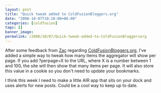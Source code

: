```yaml
---
layout: post
title: "Quick tweak added to ColdFusionBloggers.org"
date: "2008-10-07T10:10:00+06:00"
categories: [coldfusion]
tags: []
banner_image: 
permalink: /2008/10/07/Quick-tweak-added-to-ColdFusionBloggersorg
---
```


After some feedback from <a href="http://zacster.blogspot.com/2008/10/pagination-can-be-so-1990s.html">Zac</a> regarding <a href="http://www.coldfusionbloggers.org">ColdFusionBloggers.org</a>, I've added a simple way to tweak how many items the aggregator will show per page. If you add ?perpage=X to the URL, where X is a number between 1 and 100, the site will then show that many items per page. It will also store this value in a cookie so you don't need to update your bookmarks.

I think this week I need to make a little AIR app that sits on your dock and uses alerts for new posts. Could be a cool way to keep up to date.